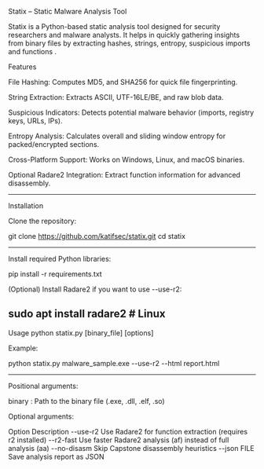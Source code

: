 Statix – Static Malware Analysis Tool

Statix is a  Python-based static analysis tool designed for security researchers and malware analysts. It helps in quickly gathering insights from binary files by extracting hashes, strings, entropy, suspicious imports and functions . 

Features

File Hashing: Computes MD5,  and SHA256 for quick file fingerprinting.

String Extraction: Extracts ASCII, UTF-16LE/BE, and raw blob data.

Suspicious Indicators: Detects potential malware behavior (imports, registry keys, URLs, IPs).

Entropy Analysis: Calculates overall and sliding window entropy for packed/encrypted sections.

Cross-Platform Support: Works on Windows, Linux, and macOS binaries.

Optional Radare2 Integration: Extract function information for advanced disassembly.

-----------------------------------------------------------------------------

Installation

Clone the repository:

git clone https://github.com/katifsec/statix.git
cd statix

-----------------------------------------------------------------------------
Install required Python libraries:

pip install -r requirements.txt


(Optional) Install Radare2 if you want to use --use-r2:

sudo apt install radare2   # Linux
-----------------------------------------------------------------------------
Usage
python statix.py [binary_file] [options]

Example:

python statix.py malware_sample.exe --use-r2 --html report.html

-----------------------------------------------------------------------------

Positional arguments:

binary : Path to the binary file (.exe, .dll, .elf, .so)

Optional arguments:

Option	Description
--use-r2	Use Radare2 for function extraction (requires r2 installed)
--r2-fast	Use faster Radare2 analysis (af) instead of full analysis (aa)
--no-disasm	Skip Capstone disassembly heuristics
--json FILE	Save analysis report as JSON



